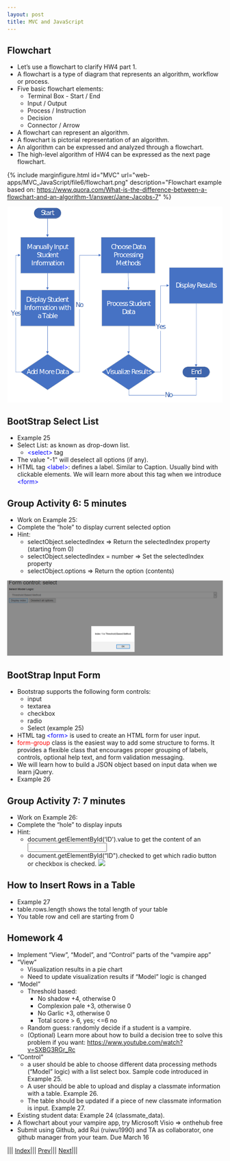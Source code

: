 ```yaml
---
layout: post
title: MVC and JavaScript
---
```


## Flowchart

* Let’s use a flowchart to clarify HW4 part 1.
* A flowchart is a type of diagram that represents an algorithm, workflow or process.
* Five basic flowchart elements:
  * Terminal Box - Start / End
  * Input / Output
  * Process / Instruction
  * Decision
  * Connector / Arrow
* A flowchart can represent an algorithm.
* A flowchart is pictorial representation of an algorithm.
* An algorithm can be expressed and analyzed through a flowchart.
* The high-level algorithm of HW4 can be expressed as the next page flowchart.

{% include marginfigure.html id="MVC" url="web-apps/MVC_JavaScript/file6/flowchart.png" description="Flowchart example based on: https://www.quora.com/What-is-the-difference-between-a-flowchart-and-an-algorithm-1/answer/Jane-Jacobs-7" %}

![](flowchart1.png)

## BootStrap Select List
* Example 25
* Select List: as known as drop-down list.
  * <font color=blue>&lt;select&gt;</font> tag
* The value "-1" will deselect all options (if any).
* HTML tag <font color=blue>&lt;label&gt;</font>: defines a label. Similar to Caption. Usually bind with clickable elements. We will learn more about this tag when we introduce <font color=blue>&lt;form&gt;</font>

## Group Activity 6: 5 minutes
* Work on Example 25:
* Complete the “hole” to display current selected option
* Hint:
  * selectObject.selectedIndex => Return the selectedIndex property (starting from 0)
  * selectObject.selectedIndex = number => Set the selectedIndex property
  * selectObject.options => Return the option (contents)

![](ga.png)

## BootStrap Input Form
* Bootstrap supports the following form controls:
  * input
  * textarea
  * checkbox
  * radio
  * Select (example 25)
* HTML tag <font color=blue>&lt;form&gt;</font>  is used to create an HTML form for user input.
* <font color=red>form-group</font> class is the easiest way to add some structure to forms. It provides a flexible class that encourages proper grouping of labels, controls, optional help text, and form validation messaging.
* We will learn how to build a JSON object based on input data when we learn jQuery.
* Example 26

## Group Activity 7: 7 minutes
* Work on Example 26:
* Complete the “hole” to display inputs
* Hint:
  * document.getElementById(‘ID').value to get the content of an <input>
  * document.getElementById(“ID").checked to get which radio button or checkbox is checked.
![](ga1.png)

## How to Insert Rows in a Table
* Example 27
* table.rows.length shows the total length of your table
* You table row and cell are starting from 0

## Homework 4
* Implement “View”, “Model”, and “Control” parts of the “vampire app”
* “View”
  * Visualization results in a pie chart
  * Need to update visualization results if “Model” logic is changed
* “Model” 
  * Threshold based:
    * No shadow +4, otherwise 0
    * Complexion pale +3, otherwise 0
    * No Garlic +3, otherwise 0
    * Total score > 6, yes; <=6 no
  * Random guess: randomly decide if a student is a vampire.
  * (Optional) Learn more about how to build a decision tree to solve this problem if you want: <https://www.youtube.com/watch?v=SXBG3RGr_Rc>
* “Control”
  * a user should be able to choose different data processing methods (“Model” logic) with a list select box. Sample code introduced in Example 25.
  * A user should be able to upload and display a classmate information with a table. Example 26. 
  * The table should be updated if a piece of new classmate information is input. Example 27.
* Existing student data: Example 24 (classmate_data).
* A flowchart about your vampire app, try Microsoft Visio => onthehub free
* Submit using Github, add Rui (ruiwu1990) and TA as collaborator, one github manager from your team. Due March 16


||| [Index](../../)||| [Prev](../file5/)||| [Next](../file7/)|||





















